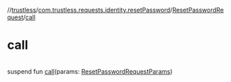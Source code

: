 //[trustless](../../../index.md)/[com.trustless.requests.identity.resetPassword](../index.md)/[ResetPasswordRequest](index.md)/[call](call.md)

# call

\
suspend fun [call](call.md)(params: [ResetPasswordRequestParams](../-reset-password-request-params/index.md))
